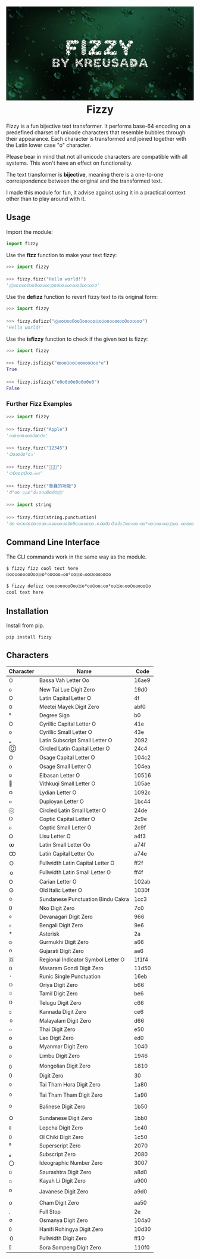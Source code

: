 <h1 align="center">
  <br>
  <a href="https://github.com/Kreusada/Fizzy"><img src="https://raw.githubusercontent.com/Kreusada/Fizzy/refs/heads/main/fizzy.png" alt="Fizzy"></a>
  <br>
  Fizzy
  <br>
</h1>

Fizzy is a fun bijective text transformer. It performs base-64 encoding on a predefined charset
of unicode characters that resemble bubbles through their appearance. Each character is transformed and joined together with the Latin lower case "o" character.

Please bear in mind that not all unicode characters are compatible with all systems.
This won't have an effect on functionality.

The text transformer is **bijective**, meaning there is a one-to-one correspondence between the original and the transformed text.

I made this module for fun, it advise against using it in a practical context other than to play around with it.

## Usage

Import the module:

```py
import fizzy
```

Use the **fizz** function to make your text fizzy:

```py
>>> import fizzy

>>> fizzy.fizz("Hello world!")
'Ⓞ᧐o౦᧐o᠐᧐o᠐᧐o᪐᧐o🇴o꣐᧐o᪐᧐o᱀᧐o᠐᧐o௦᧐o𑵐'
```

Use the **defizz** function to revert fizzy text to its original form:

```py
>>> import fizzy

>>> fizzy.defizz("Ⓞ᧐o౦᧐o᠐᧐o᠐᧐o᪐᧐o🇴o꣐᧐o᪐᧐o᱀᧐o᠐᧐o௦᧐o𑵐")
'Hello world!'
```

Use the **isfizzy** function to check if the given text is fizzy:

```py
>>> import fizzy

>>> fizzy.isfizzy("ꝏ᧐o౦᧐o୦᧐o᱀᧐o౦᧐o⁰᧐")
True

>>> fizzy.isfizzy("o0o0o0o0o0o0o0")
False
```

### Further Fizz Examples

```py
>>> import fizzy

>>> fizzy.fizz("Apple")
'᧐᧐o᭐᧐o᭐᧐o᠐᧐o౦᧐'

>>> fizzy.fizz("12345")
'᮰o᱀o᱐o⁰o₀'

>>> fizzy.fizz("🚀💡🎨")
'𖫩߀૦o𑵐ꓳ૦o๐𛱄૦'

>>> fizzy.fizz("愚蠢的功能")
'߀°оo᛫🇴Ⓞo°߀ₒo૦𐓪Оo𐴰꯰Ⓞ'

>>> import string

>>> fizzy.fizz(string.punctuation)
'𑵐o᛫o୦o௦o౦o೦o൦o๐o໐o၀o᥆o᠐o0o᪀o᪐o꩐o.o𐒠o𐴰o０o𑃰o𖫩᧐o०᧐o০᧐o*᧐o੦᧐o૦᧐o🇴᧐o.᧐o𐒠᧐o𐴰᧐o０᧐'
```

## Command Line Interface

The CLI commands work in the same way as the module.

```bash
$ fizzy fizz cool text here
୦᧐o᪐᧐o᪐᧐o᠐᧐o🇴o⁰᧐o౦᧐o꤀᧐o⁰᧐o🇴o๐᧐o౦᧐o᱀᧐o౦᧐
```
```bash
$ fizzy defizz ୦᧐o᪐᧐o᪐᧐o᠐᧐o🇴o⁰᧐o౦᧐o꤀᧐o⁰᧐o🇴o๐᧐o౦᧐o᱀᧐o౦᧐
cool text here
```

## Installation

Install from pip.

```
pip install fizzy
```

## Characters

| Character   | Name                               | Code   |
|-------------|------------------------------------|--------|
| 𖫩           | Bassa Vah Letter Oo                | 16ae9  |
| ᧐           | New Tai Lue Digit Zero             | 19d0   |
| O           | Latin Capital Letter O             | 4f     |
| ꯰           | Meetei Mayek Digit Zero            | abf0   |
| °           | Degree Sign                        | b0     |
| О           | Cyrillic Capital Letter O          | 41e    |
| о           | Cyrillic Small Letter O            | 43e    |
| ₒ           | Latin Subscript Small Letter O     | 2092   |
| Ⓞ           | Circled Latin Capital Letter O     | 24c4   |
| 𐓂           | Osage Capital Letter O             | 104c2  |
| 𐓪           | Osage Small Letter O               | 104ea  |
| 𐔖           | Elbasan Letter O                   | 10516  |
| 𐖮           | Vithkuqi Small Letter O            | 105ae  |
| 𐤬           | Lydian Letter O                    | 1092c  |
| 𛱄           | Duployan Letter O                  | 1bc44  |
| ⓞ           | Circled Latin Small Letter O       | 24de   |
| Ⲟ           | Coptic Capital Letter O            | 2c9e   |
| ⲟ           | Coptic Small Letter O              | 2c9f   |
| ꓳ           | Lisu Letter O                      | a4f3   |
| ꝏ           | Latin Small Letter Oo              | a74f   |
| Ꝏ           | Latin Capital Letter Oo            | a74e   |
| Ｏ          | Fullwidth Latin Capital Letter O   | ff2f   |
| ｏ          | Fullwidth Latin Small Letter O     | ff4f   |
| 𐊫           | Carian Letter O                    | 102ab  |
| 𐌏           | Old Italic Letter O                | 1030f  |
| ᳃           | Sundanese Punctuation Bindu Cakra  | 1cc3   |
| ߀           | Nko Digit Zero                     | 7c0    |
| ०           | Devanagari Digit Zero              | 966    |
| ০           | Bengali Digit Zero                 | 9e6    |
| *           | Asterisk                           | 2a     |
| ੦           | Gurmukhi Digit Zero                | a66    |
| ૦           | Gujarati Digit Zero                | ae6    |
| 🇴           | Regional Indicator Symbol Letter O | 1f1f4  |
| 𑵐           | Masaram Gondi Digit Zero           | 11d50  |
| ᛫           | Runic Single Punctuation           | 16eb   |
| ୦           | Oriya Digit Zero                   | b66    |
| ௦           | Tamil Digit Zero                   | be6    |
| ౦           | Telugu Digit Zero                  | c66    |
| ೦           | Kannada Digit Zero                 | ce6    |
| ൦           | Malayalam Digit Zero               | d66    |
| ๐           | Thai Digit Zero                    | e50    |
| ໐           | Lao Digit Zero                     | ed0    |
| ၀           | Myanmar Digit Zero                 | 1040   |
| ᥆           | Limbu Digit Zero                   | 1946   |
| ᠐           | Mongolian Digit Zero               | 1810   |
| 0           | Digit Zero                         | 30     |
| ᪀           | Tai Tham Hora Digit Zero           | 1a80   |
| ᪐           | Tai Tham Tham Digit Zero           | 1a90   |
| ᭐           | Balinese Digit Zero                | 1b50   |
| ᮰           | Sundanese Digit Zero               | 1bb0   |
| ᱀           | Lepcha Digit Zero                  | 1c40   |
| ᱐           | Ol Chiki Digit Zero                | 1c50   |
| ⁰           | Superscript Zero                   | 2070   |
| ₀           | Subscript Zero                     | 2080   |
| 〇          | Ideographic Number Zero            | 3007   |
| ꣐           | Saurashtra Digit Zero              | a8d0   |
| ꤀           | Kayah Li Digit Zero                | a900   |
| ꧐           | Javanese Digit Zero                | a9d0   |
| ꩐           | Cham Digit Zero                    | aa50   |
| .           | Full Stop                          | 2e     |
| 𐒠           | Osmanya Digit Zero                 | 104a0  |
| 𐴰           | Hanifi Rohingya Digit Zero         | 10d30  |
| ０          | Fullwidth Digit Zero               | ff10   |
| 𑃰           | Sora Sompeng Digit Zero            | 110f0  |